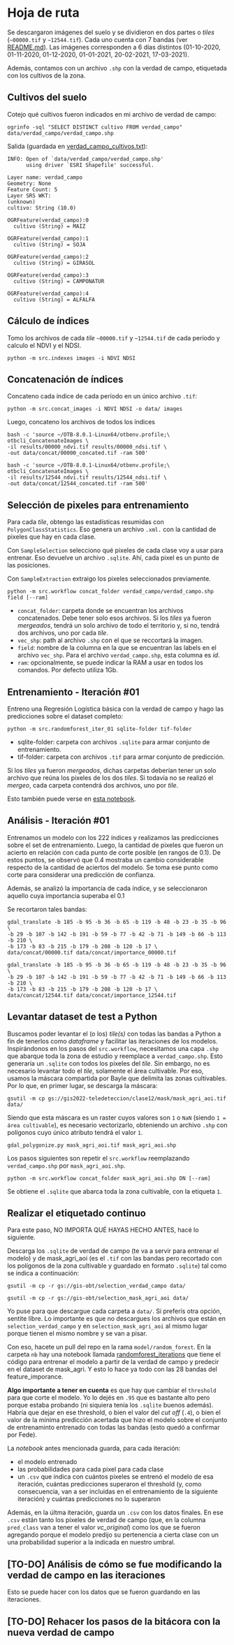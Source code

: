 # Hoja de ruta

Se descargaron imágenes del suelo y se dividieron en dos partes o _tiles_
(`~00000.tif` y `~12544.tif`). Cada uno cuenta con 7 bandas (ver [README.md](../README.md)). Las imágenes
corresponden a 6 días distintos (01-10-2020, 01-11-2020,
01-12-2020, 01-01-2021, 20-02-2021, 17-03-2021).

Además, contamos con un archivo `.shp` con la verdad de
campo, etiquetada con los cultivos de la zona.

## Cultivos del suelo

Cotejo qué cultivos fueron indicados en mi archivo de verdad de campo:

```
ogrinfo -sql "SELECT DISTINCT cultivo FROM verdad_campo" data/verdad_campo/verdad_campo.shp
```

Salida (guardada en [verdad_campo_cultivos.txt](verdad_campo_cultivos.txt)):

```
INFO: Open of `data/verdad_campo/verdad_campo.shp'
      using driver `ESRI Shapefile' successful.

Layer name: verdad_campo
Geometry: None
Feature Count: 5
Layer SRS WKT:
(unknown)
cultivo: String (10.0)

OGRFeature(verdad_campo):0
  cultivo (String) = MAIZ

OGRFeature(verdad_campo):1
  cultivo (String) = SOJA

OGRFeature(verdad_campo):2
  cultivo (String) = GIRASOL

OGRFeature(verdad_campo):3
  cultivo (String) = CAMPONATUR

OGRFeature(verdad_campo):4
  cultivo (String) = ALFALFA
```

## Cálculo de índices

Tomo los archivos de cada _tile_ `~00000.tif` y `~12544.tif` de cada período y calculo el
NDVI y el NDSI.

```
python -m src.indexes images -i NDVI NDSI
```

## Concatenación de índices

Concateno cada índice de cada período en un único archivo `.tif`:

```
python -m src.concat_images -i NDVI NDSI -o data/ images
```

Luego, concateno los archivos de todos los índices

```
bash -c 'source ~/OTB-8.0.1-Linux64/otbenv.profile;\
otbcli_ConcatenateImages \
-il results/00000_ndvi.tif results/00000_ndsi.tif \
-out data/concat/00000_concated.tif -ram 500'
```

```
bash -c 'source ~/OTB-8.0.1-Linux64/otbenv.profile;\
otbcli_ConcatenateImages \
-il results/12544_ndvi.tif results/12544_ndsi.tif \
-out data/concat/12544_concated.tif -ram 500'
```

## Selección de pixeles para entrenamiento

Para cada _tile_, obtengo las estadísticas resumidas con
`PolygonClassStatistics`. Eso genera un archivo `.xml.`
con la cantidad de pixeles que hay en cada clase.

Con `SampleSelection` selecciono qué pixeles de cada clase voy a usar para
entrenar. Eso devuelve un archivo `.sqlite`. Ahí, cada pixel es un punto de
las posiciones.

Con `SampleExtraction` extraigo los pixeles seleccionados previamente.

```
python -m src.workflow concat_folder verdad_campo/verdad_campo.shp field [--ram]
```

- `concat_folder`: carpeta donde se encuentran los archivos concatenados.
Debe tener solo esos archivos. Si los _tiles_ ya fueron _mergeados_, tendrá
un solo archivo de todo el territorio y, si no, tendrá dos archivos, uno por
cada _tile_.
- `vec_shp`: path al archivo `.shp` con el que se reccortará la imagen.
- `field`: nombre de la columna en la que se encuentran las labels en el archivo
`vec_shp`. Para el archivo `verdad_campo.shp`, esta columna es _id_.
- `ram`: opcionalmente, se puede indicar la RAM a usar en todos los comandos.
Por defecto utiliza 1Gb.

## Entrenamiento - Iteración #01

Entreno una Regresión Logística básica con la verdad de campo y
hago las predicciones sobre el dataset completo:

```
python -m src.randomforest_iter_01 sqlite-folder tif-folder
```

- sqlite-folder: carpeta con archivos `.sqlite` para armar conjunto de entrenamiento.
- tif-folder: carpeta con archivos `.tif` para armar conjunto de predicción.

Si los _tiles_ ya fueron _mergeados_, dichas carpetas deberían tener un solo archivo
que reúna los pixeles de los dos _tiles_. Si todavía no se realizó el _mergeo_, cada
carpeta contendrá dos archivos, uno por _tile_.

Esto también puede verse en [esta notebook](../nb/modelo_sklearn.ipynb).
## Análisis - Iteración #01

Entrenamos un modelo con los 222 índices y realizamos las predicciones sobre el
set de entrenamiento. Luego, la cantidad de pixeles que fueron un acierto en relación
con cada punto de corte posible (en rangos de 0.1).
De estos puntos, se observó que 0.4 mostraba un cambio considerable respecto de la
cantidad de aciertos del modelo. Se toma ese punto como corte para considerar una
predicción de confianza.

Además, se analizó la importancia de cada índice, y se seleccionaron aquello cuya
importancia superaba el 0.1

Se recortaron tales bandas:

```
gdal_translate -b 185 -b 95 -b 36 -b 65 -b 119 -b 48 -b 23 -b 35 -b 96 \
-b 29 -b 107 -b 142 -b 191 -b 59 -b 77 -b 42 -b 71 -b 149 -b 66 -b 113 -b 210 \
-b 173 -b 83 -b 215 -b 179 -b 208 -b 120 -b 17 \
data/concat/00000.tif data/concat/importance_00000.tif
```
```
gdal_translate -b 185 -b 95 -b 36 -b 65 -b 119 -b 48 -b 23 -b 35 -b 96 \
-b 29 -b 107 -b 142 -b 191 -b 59 -b 77 -b 42 -b 71 -b 149 -b 66 -b 113 -b 210 \
-b 173 -b 83 -b 215 -b 179 -b 208 -b 120 -b 17 \
data/concat/12544.tif data/concat/importance_12544.tif
```

## Levantar dataset de test a Python

Buscamos poder levantar el (o los) _tile(s)_ con todas las bandas
a Python a fin de tenerlos como _dataframe_ y facilitar las iteraciones
de los modelos. Inspirándonos en los pasos del `src.workflow`,
necesitamos una capa `.shp` que abarque toda la zona de estudio y
reemplace a `verdad_campo.shp`. Esto generaría un `.sqlite` con todos
los pixeles del _tile_. Sin embargo, no es necesario levantar todo el
_tile_, solamente el área cultivable. Por eso, usamos la máscara
compartida por Bayle que delimita las zonas cultivables. Por lo que,
en primer lugar, se descarga la máscara:

```
gsutil -m cp gs://gis2022-teledeteccion/clase12/mask/mask_agri_aoi.tif data/
```

Siendo que esta máscara es un raster cuyos valores son `1` o `NaN`
(siendo `1 = área cultivable`), es necesario vectorizarlo, obteniendo
un archivo `.shp` con polígonos cuyo único atributo tendrá el valor `1`.

```
gdal_polygonize.py mask_agri_aoi.tif mask_agri_aoi.shp
```

Los pasos siguientes son repetir el `src.workflow` reemplazando
`verdad_campo.shp` por `mask_agri_aoi.shp`.

```
python -m src.workflow concat_folder mask_agri_aoi.shp DN [--ram]
```

Se obtiene el `.sqlite` que abarca toda la zona cultivable, con
la etiqueta `1`.

## Realizar el etiquetado continuo

Para este paso, NO IMPORTA QUÉ HAYAS HECHO ANTES, hacé lo siguiente.

Descarga los `.sqlite` de verdad de campo (te va a servir para entrenar el modelo)
y de mask_agri_aoi (es el `.tif` con las bandas pero recortado con los polígonos
de la zona cultivable y guardado en formato `.sqlite`) tal como se indica a continuación:

```
gsutil -m cp -r gs://gis-obt/selection_verdad_campo data/
```

```
gsutil -m cp -r gs://gis-obt/selection_mask_agri_aoi data/
```

Yo puse para que descargue cada carpeta a `data/`. Si preferís otra opción, sentite libre.
Lo importante es que no descargues los archivos que están en `selection_verdad_campo` y en
`selection_mask_agri_aoi` al mismo lugar porque tienen el mismo nombre y se van a pisar.

Con eso, hacete un pull del repo en la rama `model/random_forest`. En la carpeta `nb` hay una
notebook llamada [randomforest_iterations](../nb/randomforest_iterations.ipynb) que tiene el
código para entrenar el modelo a partir de la verdad de campo y predecir en el dataset de mask_agri.
Y esto lo hace ya todo con las 28 bandas del feature_imporance.

**Algo importante a tener en cuenta** es que hay que cambiar el `threshold` para que corte
el modelo. Yo lo dejés en `.95` que es bastante alto pero porque estaba probando (ni siquiera tenía los
`.sqlite` buenos además). Habría que dejar en ese threshold, o bien el valor del _cut off_ (`.4`), o
bien el valor de la mínima predicción acertada que hizo el modelo sobre el conjunto de 
entrenaminto entrenado con todas las bandas (esto quedó a confirmar por Fede).

La _notebook_ antes mencionada guarda, para cada iteración:

- el modelo entrenado
- las probabilidades para cada pixel para cada clase
- un `.csv` que indica con cuántos pixeles se entrenó el modelo de esa iteración, cuántas predicciones superaron el threshold
(y, como consecuencia, van a ser incluidas en el entrenamiento de la siguiente iteración) y cuántas predicciones no lo superaron

Además, en la últma iteración, guarda un `.csv` con los datos finales. En ese `.csv` están tanto los pixeles de verdad de campo
(que, en la columna `pred_class` van a tener el valor *vc_original*) como los que se fueron agregando porque el modelo predijo
su pertenencia a cierta clase con un una probabilidad superior a la indicada en nuestro umbral.

## [TO-DO] Análisis de cómo se fue modificando la verdad de campo en las iteraciones

Esto se puede hacer con los datos que se fueron guardando en las iteraciones.

## [TO-DO] Rehacer los pasos de la bitácora con la nueva verdad de campo

